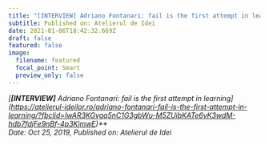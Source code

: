 ```yaml
---
title: "[INTERVIEW] Adriano Fontanari: fail is the first attempt in learning"
subtitle: Published on: Atelierul de Idei
date: 2021-01-06T18:42:32.669Z
draft: false
featured: false
image:
  filename: featured
  focal_point: Smart
  preview_only: false
---
```

*[**\[INTERVIEW]** Adriano Fontanari: fail is the first attempt in learning](https://atelierul-ideilor.ro/adriano-fontanari-fail-is-the-first-attempt-in-learning/?fbclid=IwAR3KGvgq5nC1G3gbWu-M5ZUibKATe6vK3wdM-hdb7fdjFe9nBf-4p3KjmwE)**\
Date: Oct 25, 2019, Published on: Atelierul de Idei*